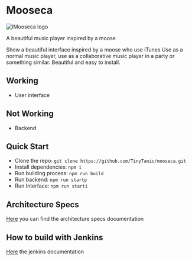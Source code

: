 # Mooseca

![lMooseca logo](https://cdn.rawgit.com/TinyTanic/mooseca/ba1e2613/data/svg/icon.svg)

A beautiful music player inspired by a moose

Show a beautiful interface inspired by a moose who use iTunes
Use as a normal music player, use as a collaborative music player in a party or something similar.
Beautiful and easy to install.


## Working

* User interface

## Not Working

* Backend

## Quick Start

* Clone the repo: `git clone https://github.com/TinyTanic/mooseca.git`
* Install dependencies: `npm i`
* Run building process: `npm run build`
* Run backend: `npm run startp`
* Run Interface: `npm run starti`

## Architecture Specs
[Here](docs/ARCHITECTURE.md) you can find the architecture specs documentation


## How to build with Jenkins

[Here](docs/BUILD-WITH-EASY-JENKINS.md) the jenkins documentation

[logo]: https://raw.githubusercontent.com/TinyTanic/mooseca/master/data/svg/icon.svg
